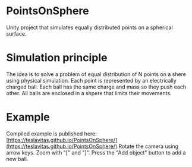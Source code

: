 # PointsOnSphere
Unity project that simulates equally distributed points on a spherical surface.
# Simulation principle
The idea is to solve a problem of equal distribution of N points on a shere using physical simulation.
Each point is represented by an electrically charged ball. Each ball has the same charge and mass so they push each other. All balls are enclosed in a shpere that limits their movements.
# Example 
Compiled example is published here: [https://teslavitas.github.io/PointsOnSphere/](https://teslavitas.github.io/PointsOnSphere/) 
Rotate the camera using arrow keys. Zoom with "\[" and "\]".
Press the "Add object" button to add a new ball.
